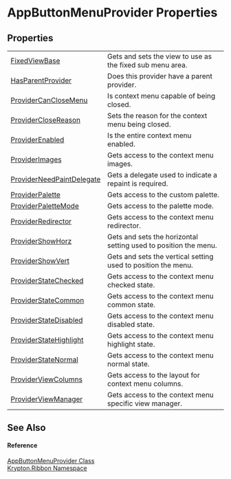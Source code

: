 # AppButtonMenuProvider Properties




## Properties
<table>
<tr>
<td><a href="66b13417-acc1-58a9-10a4-3c70a7b03cd4.md">FixedViewBase</a></td>
<td>Gets and sets the view to use as the fixed sub menu area.</td></tr>
<tr>
<td><a href="88a40204-5ff3-ced2-df9c-5ac1be669138.md">HasParentProvider</a></td>
<td>Does this provider have a parent provider.</td></tr>
<tr>
<td><a href="a7c75a56-8a56-6792-769c-6406df9f3ca3.md">ProviderCanCloseMenu</a></td>
<td>Is context menu capable of being closed.</td></tr>
<tr>
<td><a href="e3554e91-917a-0767-40d4-aa461e47f3dd.md">ProviderCloseReason</a></td>
<td>Sets the reason for the context menu being closed.</td></tr>
<tr>
<td><a href="b90b3841-89de-0cab-5b6c-a259991bb580.md">ProviderEnabled</a></td>
<td>Is the entire context menu enabled.</td></tr>
<tr>
<td><a href="95e6cfaf-d019-a12a-f49d-77bef025ff18.md">ProviderImages</a></td>
<td>Gets access to the context menu images.</td></tr>
<tr>
<td><a href="e955d2c9-e6e6-4db6-76f1-83986b6a5593.md">ProviderNeedPaintDelegate</a></td>
<td>Gets a delegate used to indicate a repaint is required.</td></tr>
<tr>
<td><a href="27aced56-d07f-61ed-354b-d29d2d24719d.md">ProviderPalette</a></td>
<td>Gets access to the custom palette.</td></tr>
<tr>
<td><a href="45bc9900-3de3-48e7-550f-bf936a83dfa0.md">ProviderPaletteMode</a></td>
<td>Gets access to the palette mode.</td></tr>
<tr>
<td><a href="3b6d6fbf-86bd-f322-6127-10e86e5bc587.md">ProviderRedirector</a></td>
<td>Gets access to the context menu redirector.</td></tr>
<tr>
<td><a href="bccfbe09-265c-a0cb-8863-e85610ad7d81.md">ProviderShowHorz</a></td>
<td>Gets and sets the horizontal setting used to position the menu.</td></tr>
<tr>
<td><a href="2e43c963-2069-3d17-2546-b44153fa5449.md">ProviderShowVert</a></td>
<td>Gets and sets the vertical setting used to position the menu.</td></tr>
<tr>
<td><a href="223ef6cf-cef1-3c43-66e0-861e46818802.md">ProviderStateChecked</a></td>
<td>Gets access to the context menu checked state.</td></tr>
<tr>
<td><a href="ca43d1b1-4e7a-a7a7-49c3-b04ce96ff19f.md">ProviderStateCommon</a></td>
<td>Gets access to the context menu common state.</td></tr>
<tr>
<td><a href="f84ede6b-b614-95cb-5047-920d5bdbd5e8.md">ProviderStateDisabled</a></td>
<td>Gets access to the context menu disabled state.</td></tr>
<tr>
<td><a href="95b2b454-8315-38e9-ee62-32071d1edada.md">ProviderStateHighlight</a></td>
<td>Gets access to the context menu highlight state.</td></tr>
<tr>
<td><a href="43c92fbe-a035-63b3-bfd6-a0a4c11b141e.md">ProviderStateNormal</a></td>
<td>Gets access to the context menu normal state.</td></tr>
<tr>
<td><a href="f8700267-34b3-fe68-4125-20388c42122e.md">ProviderViewColumns</a></td>
<td>Gets access to the layout for context menu columns.</td></tr>
<tr>
<td><a href="d0586a0b-f595-2c3f-ea93-acccb5f5f055.md">ProviderViewManager</a></td>
<td>Gets access to the context menu specific view manager.</td></tr>
</table>

## See Also


#### Reference
<a href="17a4884e-a2d5-62f8-0e59-bba1d24d36d0.md">AppButtonMenuProvider Class</a>  
<a href="1e9bc734-cff9-e9b8-f013-94cdac669794.md">Krypton.Ribbon Namespace</a>  
